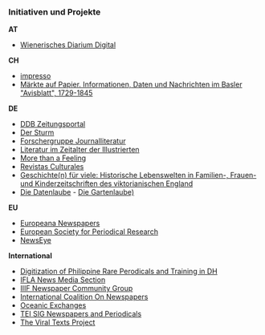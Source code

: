 ### Initiativen und Projekte

**AT**
* [Wienerisches Diarium Digital](https://www.oeaw.ac.at/acdh/projects/wiennerisches-diarium-digital/)

**CH**
* [impresso](http://impresso-project.ch/)  
* [Märkte auf Papier. Informationen, Daten und Nachrichten im Basler "Avisblatt", 1729-1845](https://forschdb2.unibas.ch/inf2/rm_projects/object_view.php?r=4486067)  

**DE**
* [DDB Zeitungsportal](https://pro.deutsche-digitale-bibliothek.de/ddb-zeitungsportal)
* [Der Sturm](https://www.adwmainz.de/projekte/der-sturm-digitale-quellenedition-zur-geschichte-der-internationalen-avantgarde/informationen.html)
* [Forschergruppe Journalliteratur](https://journalliteratur.blogs.ruhr-uni-bochum.de/)
* [Literatur im Zeitalter der Illustrierten](http://gepris.dfg.de/gepris/projekt/282457319)
* [More than a Feeling](http://media-sentiment.uni-leipzig.de/)
* [Revistas Culturales](http://www.revistas-culturales.de/)  
* [Geschichte(n) für viele: Historische Lebenswelten in Familien-, Frauen- und Kinderzeitschriften des viktorianischen England](http://portal.uni-freiburg.de/historische-lebenswelten/projekte/BK_DL)
* [Die Datenlaube](https://diedatenlaube.github.io/) - [Die Gartenlaube)](https://de.wikisource.org/wiki/Die_Gartenlaube)

**EU** 
* [Europeana Newspapers](http://europeana-newspapers.eu/)
* [European Society for Periodical Research](http://www.espr-it.eu/)
* [NewsEye](http://newseye.eu/)

**International**
* [Digitization of Philippine Rare Perodicals and Training in DH](https://www.uantwerpen.be/en/research-groups/digitalhumanities/about/projects/vlir-uos/)
* [IFLA News Media Section](https://www.ifla.org/news-media)
* [IIIF Newspaper Community Group](https://iiif.io/community/groups/newspapers/)
* [International Coalition On Newspapers](http://icon.crl.edu/)
* [Oceanic Exchanges](http://oceanicexchanges.org/)
* [TEI SIG Newspapers and Periodicals](http://www.tei-c.org/Activities/SIG/)  
* [The Viral Texts Project](https://viraltexts.org/)
